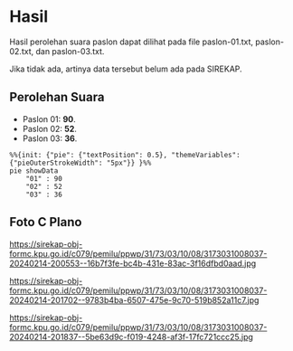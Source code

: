 # Hasil

Hasil perolehan suara paslon dapat dilihat pada file paslon-01.txt, paslon-02.txt, dan paslon-03.txt.

Jika tidak ada, artinya data tersebut belum ada pada SIREKAP.

## Perolehan Suara

 * Paslon 01: **90**.
 * Paslon 02: **52**.
 * Paslon 03: **36**.

```mermaid
%%{init: {"pie": {"textPosition": 0.5}, "themeVariables": {"pieOuterStrokeWidth": "5px"}} }%%
pie showData
    "01" : 90
    "02" : 52
    "03" : 36
```
## Foto C Plano

https://sirekap-obj-formc.kpu.go.id/c079/pemilu/ppwp/31/73/03/10/08/3173031008037-20240214-200553--16b7f3fe-bc4b-431e-83ac-3f16dfbd0aad.jpg

https://sirekap-obj-formc.kpu.go.id/c079/pemilu/ppwp/31/73/03/10/08/3173031008037-20240214-201702--9783b4ba-6507-475e-9c70-519b852a11c7.jpg

https://sirekap-obj-formc.kpu.go.id/c079/pemilu/ppwp/31/73/03/10/08/3173031008037-20240214-201837--5be63d9c-f019-4248-af3f-17fc721ccc25.jpg
